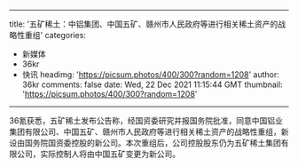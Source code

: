 
---
title: '五矿稀土：中铝集团、中国五矿、赣州市人民政府等进行相关稀土资产的战略性重组'
categories: 
 - 新媒体
 - 36kr
 - 快讯
headimg: 'https://picsum.photos/400/300?random=1208'
author: 36kr
comments: false
date: Wed, 22 Dec 2021 11:15:44 GMT
thumbnail: 'https://picsum.photos/400/300?random=1208'
---

<div>   
36氪获悉，五矿稀土发布公告称，经国资委研究并报国务院批准，同意中国铝业集团有限公司、中国五矿、赣州市人民政府等进行相关稀土资产的战略性重组，新设由国务院国资委控股的新公司。本次重组后，公司控股股东仍为五矿稀土集团有限公司，实际控制人将由中国五矿变更为新公司。  
</div>
            